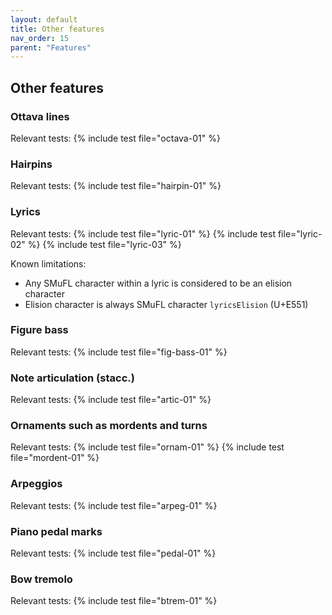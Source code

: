 ```yaml
---
layout: default
title: Other features
nav_order: 15
parent: "Features"
---
```


## Other features

### Ottava lines

Relevant tests:
{% include test file="octava-01" %}

### Hairpins

Relevant tests:
{% include test file="hairpin-01" %}

### Lyrics

Relevant tests:
{% include test file="lyric-01" %}
{% include test file="lyric-02" %}
{% include test file="lyric-03" %}

Known limitations:
* Any SMuFL character within a lyric is considered to be an elision character
* Elision character is always SMuFL character `lyricsElision` (U+E551)

### Figure bass

Relevant tests:
{% include test file="fig-bass-01" %}

### Note articulation (stacc.)

Relevant tests:
{% include test file="artic-01" %}

### Ornaments such as mordents and turns

Relevant tests:
{% include test file="ornam-01" %}
{% include test file="mordent-01" %}

### Arpeggios

Relevant tests:
{% include test file="arpeg-01" %}

### Piano pedal marks

Relevant tests:
{% include test file="pedal-01" %}

### Bow tremolo

Relevant tests:
{% include test file="btrem-01" %}